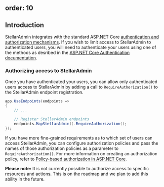 order: 10
---

## Introduction

StellarAdmin integrates with the standard ASP.NET Core [authentication and authorization mechanisms](https://docs.microsoft.com/en-us/aspnet/core/security/). If you wish to limit access to StellarAdmin to authenticated users, you will need to authenticate your users using one of the methods as desribed in the [ASP.NET Core Authentication documentation](https://docs.microsoft.com/en-us/aspnet/core/security/authentication/).

### Authorizing access to StellarAdmin

Once you have authenticated your users, you can allow only authenticated users access to StellarAdmin by adding a call to `RequireAuthorization()` to the StellarAdmin endpoint registration.

```cs
app.UseEndpoints(endpoints =>
{
    // ...

    // Register StellarAdmin endpoints
    endpoints.MapStellarAdmin().RequireAuthorization();
});
```

If you have more fine-grained requirements as to which set of users can access StellarAdmin, you can configure authorization policies and pass the names of those authorization policies as a parameter to `RequireAuthorization()`. For more information on creating an authorization policy, refer to [Policy-based authorization in ASP.NET Core](https://docs.microsoft.com/en-us/aspnet/core/security/authorization/policies).

**Please note:** It is not currently possible to authorize access to specific resources and actions. This is on the roadmap and we plan to add this ability in the future.